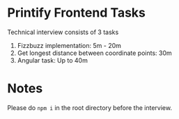 # Printify Frontend Tasks

Technical interview consists of 3 tasks

1. Fizzbuzz implementation: 5m - 20m
2. Get longest distance between coordinate points: 30m
3. Angular task: Up to 40m

# Notes

Please do `npm i` in the root directory before the interview.
